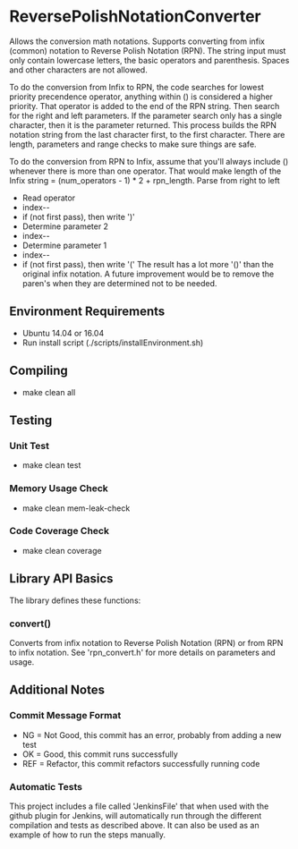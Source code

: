 # ReversePolishNotationConverter
Allows the conversion math notations. 
Supports converting from infix (common) notation to Reverse Polish Notation (RPN).
The string input must only contain lowercase letters, the basic operators and parenthesis. Spaces and other characters are not allowed.

To do the conversion from Infix to RPN, the code searches for lowest priority precendence operator, anything within () is considered a higher priority.
That operator is added to the end of the RPN string.
Then search for the right and left parameters.
If the parameter search only has a single character, then it is the parameter returned.
This process builds the RPN notation string from the last character first, to the first character.
There are length, parameters and range checks to make sure things are safe.

To do the conversion from RPN to Infix, assume that you'll always include () whenever there is more than one operator.
That would make length of the Infix string = (num_operators - 1) * 2 + rpn_length.
Parse from right to left
*	Read operator
*	index--
*	if (not first pass), then write ')'
*	Determine parameter 2
*	index--
*	Determine parameter 1
*	index--
*	if (not first pass), then write '('
The result has a lot more '()' than the original infix notation. A future improvement would be to remove the paren's when they are determined not to be needed.


## Environment Requirements
*	Ubuntu 14.04 or 16.04
*	Run install script (./scripts/installEnvironment.sh)

## Compiling
*	make clean all

## Testing
### Unit Test
*	make clean test

### Memory Usage Check
*	make clean mem-leak-check

### Code Coverage Check
*	make clean coverage

## Library API Basics
The library defines these functions:
### convert()
Converts from infix notation to Reverse Polish Notation (RPN) or from RPN to infix notation.
See 'rpn_convert.h' for more details on parameters and usage.

## Additional Notes
###	Commit Message Format
*	NG = Not Good, this commit has an error, probably from adding a new test
*	OK = Good, this commit runs successfully
*	REF = Refactor, this commit refactors successfully running code

### Automatic Tests
This project includes a file called 'JenkinsFile' that when used with the 
github plugin for Jenkins, will automatically run through the different 
compilation and tests as described above. It can also be used as an example 
of how to run the steps manually.
